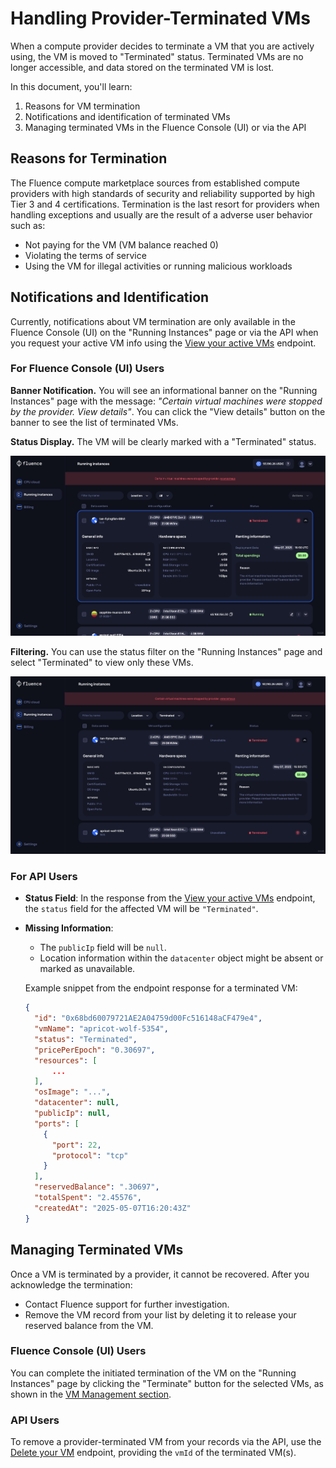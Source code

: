 # Handling Provider-Terminated VMs

When a compute provider decides to terminate a VM that you are actively using, the VM is moved to "Terminated" status.
Terminated VMs are no longer accessible, and data stored on the terminated VM is lost.

In this document, you'll learn:

1. Reasons for VM termination
2. Notifications and identification of terminated VMs
3. Managing terminated VMs in the Fluence Console (UI) or via the API

## Reasons for Termination

The Fluence compute marketplace sources from established compute providers with high standards of security and reliability supported by high Tier 3 and 4 certifications. Termination is the last resort for providers when handling exceptions and usually are the result of a adverse user  behavior such as:

- Not paying for the VM (VM balance reached 0)
- Violating the terms of service
- Using the VM for illegal activities or running malicious workloads

## Notifications and Identification

Currently, notifications about VM termination are only available in the Fluence Console (UI) on the "Running Instances" page or via the API when you request your active VM info using the [View your active VMs](../api/manage_vms/manage_vms.md#view-your-active-vms) endpoint.

### For Fluence Console (UI) Users

**Banner Notification.** You will see an informational banner on the "Running Instances" page with the message: _"Certain virtual machines were stopped by the provider. View details"_. You can click the "View details" button on the banner to see the list of terminated VMs.

**Status Display.** The VM will be clearly marked with a "Terminated" status.

![View of Running Instances page with a banner notification and a Terminated VM](./assets/terminated_vms_general.png)

**Filtering.** You can use the status filter on the "Running Instances" page and select "Terminated" to view only these VMs.

![View of Running Instances page with a status filter](./assets/terminated_vms_filtered.png)

### For API Users

- **Status Field**: In the response from the [View your active VMs](../api/manage_vms/manage_vms.md#view-your-active-vms) endpoint, the `status` field for the affected VM will be `"Terminated"`.
- **Missing Information**:

  - The `publicIp` field will be `null`.
  - Location information within the `datacenter` object might be absent or marked as unavailable.

  Example snippet from the endpoint response for a terminated VM:

  ```json
  {
    "id": "0x68bd60079721AE2A04759d00Fc516148aCF479e4",
    "vmName": "apricot-wolf-5354",
    "status": "Terminated",
    "pricePerEpoch": "0.30697",
    "resources": [
        ...
    ],
    "osImage": "...",
    "datacenter": null,
    "publicIp": null,
    "ports": [
      {
        "port": 22,
        "protocol": "tcp"
      }
    ],
    "reservedBalance": ".30697",
    "totalSpent": "2.45576",
    "createdAt": "2025-05-07T16:20:43Z"
  }
  ```

## Managing Terminated VMs

Once a VM is terminated by a provider, it cannot be recovered. After you acknowledge the termination:

- Contact Fluence support for further investigation.
- Remove the VM record from your list by deleting it to release your reserved balance from the VM.

### Fluence Console (UI) Users

You can complete the initiated termination of the VM on the "Running Instances" page by clicking the "Terminate" button for the selected VMs, as shown in the [VM Management section](./manage_vm.md#vm-management).

### API Users

To remove a provider-terminated VM from your records via the API, use the [Delete your VM](../api/manage_vms/manage_vms.md#delete-your-vm) endpoint, providing the `vmId` of the terminated VM(s).
